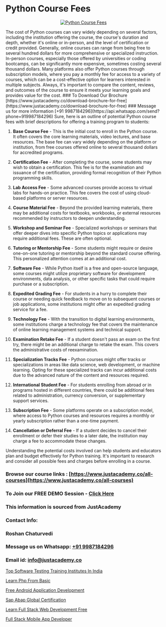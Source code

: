 # Python Course Fees

<p align="center">
  <a href="https://justacademy.co/course-detail/python-training">
    <img src="https://justacademy.co/storage2/course_image/1709713400_course_image.webp" alt="Python Course Fees">
  </a>
</p>
The cost of Python courses can vary widely depending on several factors, including the institution offering the course, the course's duration and depth, whether it's online or in-person, and the level of certification or credit provided. Generally, online courses can range from being free to several hundred dollars for more comprehensive or specialized instruction. In-person courses, especially those offered by universities or coding bootcamps, can be significantly more expensive, sometimes costing several thousand dollars. Many platforms also offer Python courses through subscription models, where you pay a monthly fee for access to a variety of courses, which can be a cost-effective option for learners interested in multiple subjects. Always, it's important to compare the content, reviews, and outcomes of the course to ensure it meets your learning goals and provides value for the cost.
### To Download Our Brochure [https://www.justacademy.co/download-brochure-for-free](https://www.justacademy.co/download-brochure-for-free)
### Message us for more information [+91 9987184296](https://api.whatsapp.com/send?phone=919987184296)
Sure, here is an outline of potential Python course fees with brief descriptions for offering a training program to students:

1) **Base Course Fee** - This is the initial cost to enroll in the Python course. It often covers the core learning materials, video lectures, and base resources. The base fee can vary widely depending on the platform or institution, from free courses offered online to several thousand dollars for accredited programs.

2) **Certification Fee** - After completing the course, some students may wish to obtain a certification. This fee is for the examination and issuance of the certification, providing formal recognition of their Python programming skills.

3) **Lab Access Fee** - Some advanced courses provide access to virtual labs for hands-on practice. This fee covers the cost of using cloud-based platforms or server resources.

4) **Course Material Fee** - Beyond the provided learning materials, there may be additional costs for textbooks, workbooks, or external resources recommended by instructors to deepen understanding.

5) **Workshop and Seminar Fee** - Specialized workshops or seminars that offer deeper dives into specific Python topics or applications may require additional fees. These are often optional.

6) **Tutoring or Mentorship Fee** - Some students might require or desire one-on-one tutoring or mentorship beyond the standard course offering. This personalized attention comes at an additional cost.

7) **Software Fee** - While Python itself is a free and open-source language, some courses might utilize proprietary software for development environments, data analysis, or other specific tasks that could require purchase or a subscription.

8) **Expedited Grading Fee** - For students in a hurry to complete their course or needing quick feedback to move on to subsequent courses or job applications, some institutions might offer an expedited grading service for a fee.

9) **Technology Fee** - With the transition to digital learning environments, some institutions charge a technology fee that covers the maintenance of online learning management systems and technical support.

10) **Examination Retake Fee** - If a student doesn't pass an exam on the first try, there might be an additional charge to retake the exam. This covers the administrative costs of reexamination.

11) **Specialization Tracks Fee** - Python courses might offer tracks or specializations in areas like data science, web development, or machine learning. Opting for these specialized tracks can incur additional costs due to the advanced nature of the content and resources required.

12) **International Student Fee** - For students enrolling from abroad or in programs hosted in different countries, there could be additional fees related to administration, currency conversion, or supplementary support services.

13) **Subscription Fee** - Some platforms operate on a subscription model, where access to Python courses and resources requires a monthly or yearly subscription rather than a one-time payment.

14) **Cancellation or Deferral Fee** - If a student decides to cancel their enrollment or defer their studies to a later date, the institution may charge a fee to accommodate these changes.

Understanding the potential costs involved can help students and educators plan and budget effectively for Python training. It's important to research and consider all possible fees and charges before enrolling in a course.

### Browse our course links : [https://www.justacademy.co/all-courses](https://www.justacademy.co/all-courses) 
### To Join our FREE DEMO Session - [Click Here](https://www.justacademy.co/register-for-course-demo)


### This information is sourced from JustAcademy
### Contact Info:
### Roshan Chaturvedi
### Message us on Whatsapp: [+91 9987184296](https://api.whatsapp.com/send?phone=919987184296)
### Email id: [info@justacademy.co](mailto:info@justacademy.co)
                
[Top Software Testing Training Institutes In India](https://www.linkedin.com/pulse/top-software-testing-training-institutes-india-v2alc?trackingId=MgszOwyu4kA%2Bku07Sf6Q6w%3D%3D&lipi=urn%3Ali%3Apage%3Ad_flagship3_company_admin%3BV3sjVNqrQV6LT8YmMJxhFA%3D%3D)

[Learn Php From Basic](https://www.linkedin.com/pulse/learn-php-from-basic-justacademy-sunnyvale-dfqnc?trackingId=KufctRIvZs8tTHT0kRTeAg%3D%3D&lipi=urn%3Ali%3Apage%3Ad_flagship3_company_admin%3B84%2Br3TF5Sai5zePv40hxgg%3D%3D)

[Free Android Application Development](https://medium.com/@kumarishimmi99/free-android-application-development-bdbbe439a2ea)

[Sap Abap Global Certification](https://medium.com/@kamblerajas684/sap-abap-global-certification-129c86acdda6)

[Learn Full Stack Web Development Free](https://justacademyin.github.io/justacademy/learn-full-stack-web-development-free)

[Full Stack Mobile App Developer](https://justacademyin.github.io/justacademy/full-stack-mobile-app-developer)

